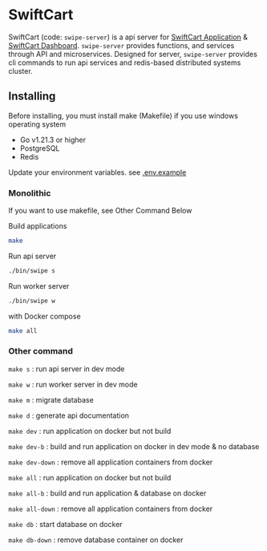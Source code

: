 # SwiftCart

SwiftCart (code: `swipe-server`) is a api server for [SwiftCart Application](https://github.com/swclabs/swipe-app) & [SwiftCart Dashboard](https://github.com/swclabs/swipe-dashboard). `swipe-server` provides functions, and services through API and microservices. Designed for server, `swipe-server` provides cli commands to run api services and redis-based distributed systems cluster.

## Installing

Before installing, you must install make (Makefile) if you use windows operating system

- Go v1.21.3 or higher
- PostgreSQL
- Redis

Update your environment variables. see [.env.example](./.env.example)

### Monolithic

If you want to use makefile, see Other Command Below

Build applications

```bash
make
```

Run api server

```bash
./bin/swipe s
```

Run worker server

```bash
./bin/swipe w
```

with Docker compose

```bash
make all
```

### Other command

`make s` : run api server in dev mode

`make w` : run worker server in dev mode

`make m` : migrate database

`make d` : generate api documentation

`make dev` : run application on docker but not build

`make dev-b` : build and run application on docker in dev mode & no database

`make dev-down` : remove all application containers from docker

`make all` : run application on docker but not build

`make all-b` : build and run application & database on docker

`make all-down` : remove all application containers from docker

`make db` : start database on docker

`make db-down` : remove database container on docker
